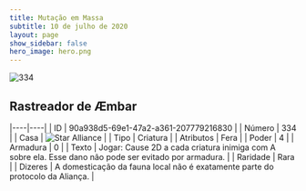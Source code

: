 ```yaml
---
title: Mutação em Massa
subtitle: 10 de julho de 2020
layout: page
show_sidebar: false
hero_image: hero.png
---
```


![334](https://cdn.keyforgegame.com/media/card_front/pt/479_334_MV255W3J298_pt.png)

## Rastreador de Æmbar

|----|----|
| ID | 90a938d5-69e1-47a2-a361-207779216830 |
| Número | 334 |
| Casa | ![Star Alliance](https://archonarcana.com/images/thumb/7/7d/Star_Alliance.png/22px-Star_Alliance.png "Aliança Estelar") |
| Tipo | Criatura |
| Atributos | Fera |
| Poder | 4 |
| Armadura | 0 |
| Texto | Jogar: Cause 2D a cada criatura inimiga com A sobre ela. Esse dano não pode ser evitado por armadura. |
| Raridade | Rara |
| Dizeres | A domesticação da fauna local não é exatamente parte do protocolo da Aliança. |
